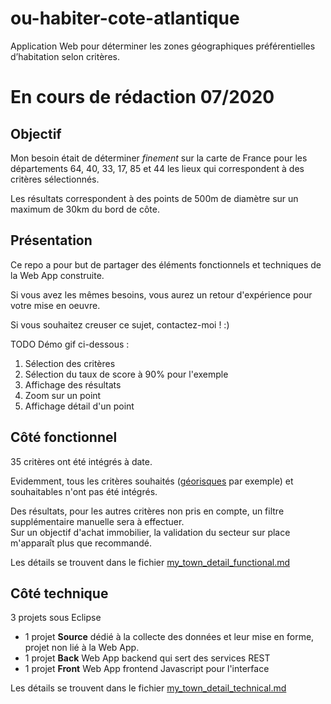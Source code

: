 # ou-habiter-cote-atlantique
Application Web pour déterminer les zones géographiques préférentielles d’habitation selon critères.

# En cours de rédaction 07/2020

## Objectif
Mon besoin était de déterminer *finement* sur la carte de France pour les départements 64, 40, 33, 17, 85 et 44 les lieux qui correspondent à des critères sélectionnés.

Les résultats correspondent à des points de 500m de diamètre sur un maximum de 30km du bord de côte.

## Présentation 
Ce repo a pour but de partager des éléments fonctionnels et techniques de la Web App construite.

Si vous avez les mêmes besoins, vous aurez un retour d'expérience pour votre mise en oeuvre.

Si vous souhaitez creuser ce sujet, contactez-moi ! :)

TODO Démo gif ci-dessous :
  1. Sélection des critères
  2. Sélection du taux de score à 90% pour l'exemple
  3. Affichage des résultats
  4. Zoom sur un point
  5. Affichage détail d'un point

## Côté fonctionnel
35 critères ont été intégrés à date. 

Evidemment, tous les critères souhaités ([géorisques](https://www.georisques.gouv.fr/) par exemple) et souhaitables n'ont pas été intégrés.

Des résultats, pour les autres critères non pris en compte, un filtre supplémentaire manuelle sera à effectuer.  
Sur un objectif d'achat immobilier, la validation du secteur sur place m'apparaît plus que recommandé.

Les détails se trouvent dans le fichier [my_town_detail_functional.md](/my_town_detail_functional.md "détails fonctionnels sur le projet")

## Côté technique
3 projets sous Eclipse
  - 1 projet **Source** dédié à la collecte des données et leur mise en forme, projet non lié à la Web App.
  - 1 projet **Back** Web App backend qui sert des services REST
  - 1 projet **Front** Web App frontend Javascript pour l'interface
  
Les détails se trouvent dans le fichier [my_town_detail_technical.md](/my_town_detail_technical.md "détails techniques sur le projet")
  



